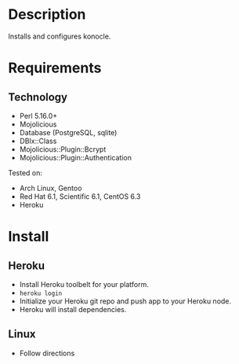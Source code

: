 Description
===========

Installs and configures konocle.

Requirements
============

## Technology

* Perl 5.16.0+
* Mojolicious
* Database (PostgreSQL, sqlite)
* DBIx::Class
* Mojolicious::Plugin::Bcrypt
* Mojolicious::Plugin::Authentication

Tested on:

* Arch Linux, Gentoo
* Red Hat 6.1, Scientific 6.1, CentOS 6.3
* Heroku

Install
==========

## Heroku

* Install Heroku toolbelt for your platform.
* `heroku login`
* Initialize your Heroku git repo and push app to your Heroku node.
* Heroku will install dependencies.

## Linux

* Follow directions 

